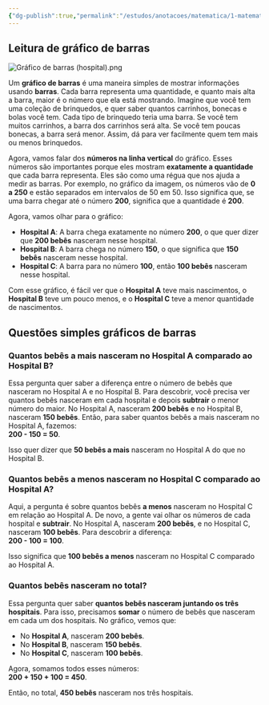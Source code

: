 ```yaml
---
{"dg-publish":true,"permalink":"/estudos/anotacoes/matematica/1-matematica-fundamental/6-probabilidade-e-estatistica/6-1-grafico-de-barras/","updated":"2025-03-08T18:09:44.455-03:00"}
---
```


## Leitura de gráfico de barras

![Gráfico de barras (hospital).png](/img/user/assets/Notas/Matem%C3%A1tica%20e%20Natureza/1.%20Matem%C3%A1tica%20-%20Fundamental/6.%20Probabilidade%20e%20estat%C3%ADstica/6.%201.%20Gr%C3%A1fico%20de%20barras/Gr%C3%A1fico%20de%20barras%20(hospital).png)

Um **gráfico de barras** é uma maneira simples de mostrar informações usando **barras**. Cada barra representa uma quantidade, e quanto mais alta a barra, maior é o número que ela está mostrando. Imagine que você tem uma coleção de brinquedos, e quer saber quantos carrinhos, bonecas e bolas você tem. Cada tipo de brinquedo teria uma barra. Se você tem muitos carrinhos, a barra dos carrinhos será alta. Se você tem poucas bonecas, a barra será menor. Assim, dá para ver facilmente quem tem mais ou menos brinquedos.

Agora, vamos falar dos **números na linha vertical** do gráfico. Esses números são importantes porque eles mostram **exatamente a quantidade** que cada barra representa. Eles são como uma régua que nos ajuda a medir as barras. Por exemplo, no gráfico da imagem, os números vão de **0 a 250** e estão separados em intervalos de 50 em 50. Isso significa que, se uma barra chegar até o número **200**, significa que a quantidade é **200**.

Agora, vamos olhar para o gráfico:

- **Hospital A**: A barra chega exatamente no número **200**, o que quer dizer que **200 bebês** nasceram nesse hospital.
- **Hospital B**: A barra chega no número **150**, o que significa que **150 bebês** nasceram nesse hospital.
- **Hospital C**: A barra para no número **100**, então **100 bebês** nasceram nesse hospital.

Com esse gráfico, é fácil ver que o **Hospital A** teve mais nascimentos, o **Hospital B** teve um pouco menos, e o **Hospital C** teve a menor quantidade de nascimentos.
## Questões simples gráficos de barras

### Quantos bebês a mais nasceram no Hospital A comparado ao Hospital B?

Essa pergunta quer saber a diferença entre o número de bebês que nasceram no Hospital A e no Hospital B. Para descobrir, você precisa ver quantos bebês nasceram em cada hospital e depois **subtrair** o menor número do maior. No Hospital A, nasceram **200 bebês** e no Hospital B, nasceram **150 bebês**. Então, para saber quantos bebês a mais nasceram no Hospital A, fazemos:  
**200 - 150 = 50**.  

Isso quer dizer que **50 bebês a mais** nasceram no Hospital A do que no Hospital B.

### Quantos bebês a menos nasceram no Hospital C comparado ao Hospital A?

Aqui, a pergunta é sobre quantos bebês **a menos** nasceram no Hospital C em relação ao Hospital A. De novo, a gente vai olhar os números de cada hospital e **subtrair**. No Hospital A, nasceram **200 bebês**, e no Hospital C, nasceram **100 bebês**. Para descobrir a diferença:  
**200 - 100 = 100**.  

Isso significa que **100 bebês a menos** nasceram no Hospital C comparado ao Hospital A.

### Quantos bebês nasceram no total?

Essa pergunta quer saber **quantos bebês nasceram juntando os três hospitais**. Para isso, precisamos **somar** o número de bebês que nasceram em cada um dos hospitais. No gráfico, vemos que:

- No **Hospital A**, nasceram **200 bebês**.
- No **Hospital B**, nasceram **150 bebês**.
- No **Hospital C**, nasceram **100 bebês**.

Agora, somamos todos esses números:  
**200 + 150 + 100 = 450**.

Então, no total, **450 bebês** nasceram nos três hospitais.